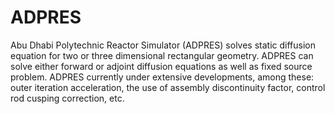 # ADPRES

Abu Dhabi Polytechnic Reactor Simulator (ADPRES) solves static diffusion equation for two or three dimensional rectangular geometry. ADPRES can solve either forward or adjoint diffusion equations as well as fixed source problem. ADPRES currently under extensive developments, among these: outer iteration acceleration, the use of assembly discontinuity factor, control rod cusping correction, etc.
